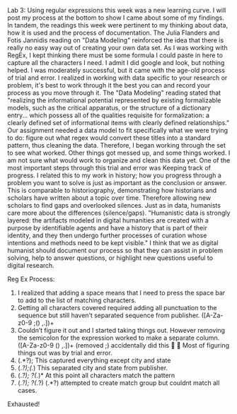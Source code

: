 Lab 3: Using regular expressions this week was a new learning curve. I will post my process at the bottom to show I came about some of my findings. In tandem, the readings this week were pertinent to my thinking about data, how it is used and the process of documentation. The Julia Flanders and Fotis Jannidis reading on "Data Modeling" reinforced the idea that there is really no easy way out of creating your own data set. As I was working with RegEx, I kept thinking there must be some formula I could paste in here to capture all the characters I need. I admit I did google and look, but nothing helped. I was moderately successful, but it came with the age-old process of trial and error. I realized in working with data specific to your research or problem, it's best to work through it the best you can and record your process as you move through it. The "Data Modeling" reading stated that  "realizing the informational potential represented by existing formalizable models, such as the critical apparatus, or the structure of a dictionary entry... which possess all of the qualities requisite for formalization: a clearly defined set of informational items with clearly defined relationships." Our assignment needed a data model to fit specifically what we were trying to do: figure out what regex would convert these titles into a standard pattern, thus cleaning the data. Therefore, I began working through the set to see what worked. Other things got messed up, and some things worked. I am not sure what would work to organize and clean this data yet. 
One of the most important steps through this trial and error was  Keeping track of progress. I related this to my work in history; how you progress through a problem you want to solve is just as important as the conclusion or answer. This is comparable to historiography, demonstrating how historians and scholars have written about a topic over time. Therefore allowing new scholars to find gaps and overlooked silences. Just as in data, humanists care more about the differences (silence/gaps). "Humanistic data is strongly layered: the artifacts modeled in digital humanities are created with a purpose by identifiable agents and have a history that is part of their identity, and they then undergo further processes of curation whose intentions and methods need to be kept visible." I think that we as digital humanist should document our process so that they can assist in problem solving, help to answer questions, or highlight new questions useful to digital research.

Reg Ex Process:
1.	I realized that adding a space means that I need to press the space bar to add to the list of matching characters.
2.	Getting all characters covered required adding all punctuation to the sequence but still haven’t separated sequence from publisher. ([A-Za-z0-9 ;() ,.])+
3.	Couldn’t figure it out and I started taking things out. However removing the semicolon for the expression worked to make a separate column. ([A-Za-z0-9 () ,.])+ (removed ;) accidentally did this   Most of figuring things out was by trial and error.
4.	(.*?); This captured everything except city and state
5.	(.*?);(.*) This separated city and state from publisher. 
6.	(.*?); ?(.*)* At this point all characters match the pattern
7. (.*?); ?(.*?) (.*?) attempted to create match group but couldnt match all cases.

Exhausted!
